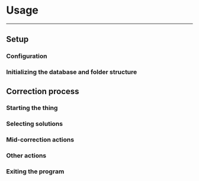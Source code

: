 
# Usage

---

## Setup

### Configuration
### Initializing the database and folder structure 


## Correction process

### Starting the thing
### Selecting solutions
### Mid-correction actions
### Other actions
### Exiting the program 
